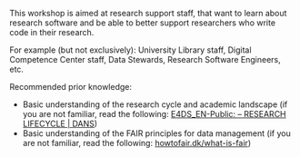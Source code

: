 This workshop is aimed at research support staff, that want to learn about research software and be able to better support researchers who write code in their research. 

For example (but not exclusively): University Library staff, Digital Competence Center staff, Data Stewards, Research Software Engineers, etc.

Recommended prior knowledge:
- Basic understanding of the research cycle and academic landscape (if you are not familiar, read the following: [E4DS_EN-Public: – RESEARCH LIFECYCLE | DANS](https://danstraining.moodlecloud.com/course/view.php?id=11))
- Basic understanding of the FAIR principles for data management (if you are not familiar, read the following: [howtofair.dk/what-is-fair](https://howtofair.dk/what-is-fair))

